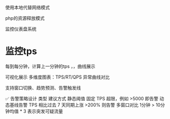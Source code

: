 

使用本地代替网络模式

php的资源释放模式

监控仪表盘系统

# 监控tps


每到每分钟，计算上一分钟的tps  ，，曲线展示

可视化展示
多维度图表：TPS/RT/QPS 异常曲线对比

支持窗口切换、趋势预测、告警触发线

✅ 告警策略设计
类型	建议方式
静态阈值	固定 TPS 超限，例如 >5000 即告警
动态基线告警	TPS 相比过去 7 天同期上涨 >200% 则告警
多窗口对比	1分钟 > 10分钟均值 * 3 表示突发可疑流量